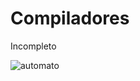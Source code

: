 # Compiladores
Incompleto


![automato](https://user-images.githubusercontent.com/49040288/135354617-a9dd059c-bfaa-4a5f-a4e4-945590465246.png)
